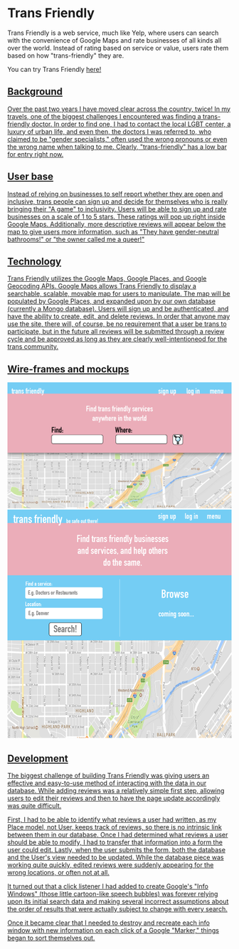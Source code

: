 <h1>Trans Friendly</h1>

<p>Trans Friendly is a web service, much like Yelp, where users can search with the convenience of Google Maps and rate 
businesses of all kinds all over the world.
Instead of rating based on service or value, users rate them based on how "trans-friendly" they are.</p>

<p>You can try Trans Friendly <a href="https://guarded-refuge-56591.herokuapp.com/">here!</p>

<h2>Background</h2>
<p>Over the past two years I have moved clear across the country, twice! In my travels, one of the biggest challenges I encountered
was finding a trans-friendly doctor.  In order to find one, I had to contact the local LGBT center, a luxury of urban life, and even then,
the doctors I was referred to, who claimed to be "gender specialists," often used the wrong pronouns or even the wrong name when talking
to me.  Clearly, "trans-friendly" has a low bar for entry right now.</p>

<h2>User base</h2>
<p>Instead of relying on businesses to self report whether they are open and inclusive, trans people can sign up and decide for themselves
who is really bringing their "A game" to inclusivity.  Users will be able to sign up and rate businesses on a scale of 1 to 5 stars.
These ratings will pop up right inside Google Maps.  Additionally, more descriptive reviews will appear below the map to give
users more information, such as "They have gender-neutral bathrooms!" or "the owner called me a queer!"</p>

<h2>Technology</h2>
<p>Trans Friendly utilizes the Google Maps, Google Places, and Google Geocoding APIs.  Google Maps allows Trans Friendly to display a searchable,
scalable, movable map for users to manipulate.  The map will be populated by Google Places, and expanded upon by our own database
(currently a Mongo database).  Users will sign up and be authenticated, and have the ability to create, edit, and delete reviews.
In order that anyone may use the site, there will, of course, be no requirement that a user be trans to participate, but in the future all reviews
will be submitted through a review cycle and be approved as long as they are clearly well-intentioneod for the trans community.</p>

<h2>Wire-frames and mockups</h2>
<img src="/public/img/mockup.png"><img src="/public/img/mockup2.png">

<h2>Development</h2>
The biggest challenge of building Trans Friendly was giving users an effective and easy-to-use method of interacting with the data in our database.  While adding reviews was a relatively simple first step, allowing users to edit their reviews and then to have the page update accordingly was quite difficult.

First, I had to be able to identify what reviews a user had written, as my Place model, not User, keeps track of reviews, so there is no intrinsic link between them in our database.  Once I had determined what reviews a user should be able to modify, I had to transfer that information into a form the user could edit.  Lastly, when the user submits the form, both the database and the User's view needed to be updated.  While the database piece was working quite quickly, edited reviews were suddenly appearing for the wrong locations, or often not at all.

It turned out that a click listener I had added to create Google's "Info Windows" (those little cartoon-like speech bubbles) was forever relying upon its initial search data and making several incorrect assumptions about the order of results that were actually subject to change with every search.

Once it became clear that I needed to destroy and recreate each info window with new information on each click of a Google "Marker," things began to sort themselves out.
